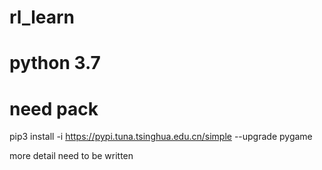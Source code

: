 # rl_learn

# python 3.7

# need pack
pip3 install -i https://pypi.tuna.tsinghua.edu.cn/simple --upgrade pygame


more detail need to be written 

####

